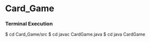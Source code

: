 # Card_Game

### Terminal Execution
$ cd Card_Game/src
$ cd javac CardGame.java
$ cd java CardGame

